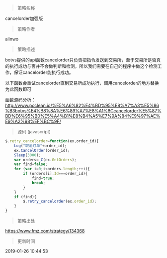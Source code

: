 
> 策略名称

cancelorder加强版

> 策略作者

alinwo

> 策略描述

botvs提供的api函数cancelorder只负责把指令发送到交易所，至于交易所是否真的执行成功与否并不会做判断和检测，所以我们需要在自己的程序中做这个检测工作，保证cancelorder能执行成功。

以下函数会重试cancelorder直到交易所成功执行，调用cancelorder的地方替换为此函数即可

函数源码分析：http://www.pcclean.io/%E5%A6%82%E4%BD%95%E8%A7%A3%E5%86%B3botvs%E4%B8%8A%E6%89%A7%E8%A1%8Ccancelorder%E5%87%BD%E6%95%B0%E5%A4%B1%E8%B4%A5%E7%9A%84%E9%97%AE%E9%A2%98%EF%BC%9F/



> 源码 (javascript)

``` javascript
$.retry_cancelorder=function(ex,order_id){
	Log("取消订单"+order_id);
	ex.CancelOrder(order_id);
	Sleep(3000);
	var orders=_C(ex.GetOrders);
	var find=false;
	for (var i=0;i<orders.length;++i){
		if (orders[i].Id===order_id){
			find=true;
			break;
		}
	}
	if (find){
		$.retry_cancelorder(ex.order_id);
	}
}


```

> 策略出处

https://www.fmz.com/strategy/134368

> 更新时间

2019-01-26 10:44:53
